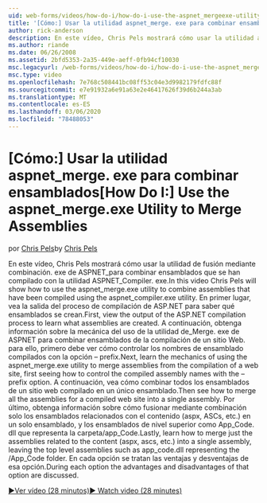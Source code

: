 ```yaml
---
uid: web-forms/videos/how-do-i/how-do-i-use-the-aspnet_mergeexe-utility-to-merge-assemblies
title: '[Cómo:] Usar la utilidad aspnet_merge. exe para combinar ensamblados | Microsoft Docs'
author: rick-anderson
description: En este vídeo, Chris Pels mostrará cómo usar la utilidad aspnet_merge. exe para combinar ensamblados que se han compilado con la aspnet_compiler. exe ilidad...
ms.author: riande
ms.date: 06/26/2008
ms.assetid: 2bfd5353-2a35-449e-aeff-0fb94cf10030
msc.legacyurl: /web-forms/videos/how-do-i/how-do-i-use-the-aspnet_mergeexe-utility-to-merge-assemblies
msc.type: video
ms.openlocfilehash: 7e768c508441bc08ff53c04e3d9982179fdfc88f
ms.sourcegitcommit: e7e91932a6e91a63e2e46417626f39d6b244a3ab
ms.translationtype: MT
ms.contentlocale: es-ES
ms.lasthandoff: 03/06/2020
ms.locfileid: "78488053"
---
```

# <a name="how-do-i-use-the-aspnet_mergeexe-utility-to-merge-assemblies"></a><span data-ttu-id="bd882-103">[Cómo:] Usar la utilidad aspnet_merge. exe para combinar ensamblados</span><span class="sxs-lookup"><span data-stu-id="bd882-103">[How Do I:] Use the aspnet_merge.exe Utility to Merge Assemblies</span></span>

<span data-ttu-id="bd882-104">por [Chris Pels](https://twitter.com/chrispels)</span><span class="sxs-lookup"><span data-stu-id="bd882-104">by [Chris Pels](https://twitter.com/chrispels)</span></span>

<span data-ttu-id="bd882-105">En este vídeo, Chris Pels mostrará cómo usar la utilidad de fusión mediante combinación. exe de ASPNET\_para combinar ensamblados que se han compilado con la utilidad ASPNET\_Compiler. exe.</span><span class="sxs-lookup"><span data-stu-id="bd882-105">In this video Chris Pels will show how to use the aspnet\_merge.exe utility to combine assemblies that have been compiled using the aspnet\_compiler.exe utility.</span></span> <span data-ttu-id="bd882-106">En primer lugar, vea la salida del proceso de compilación de ASP.NET para saber qué ensamblados se crean.</span><span class="sxs-lookup"><span data-stu-id="bd882-106">First, view the output of the ASP.NET compilation process to learn what assemblies are created.</span></span> <span data-ttu-id="bd882-107">A continuación, obtenga información sobre la mecánica del uso de la utilidad de\_Merge. exe de ASPNET para combinar ensamblados de la compilación de un sitio Web. para ello, primero debe ver cómo controlar los nombres de ensamblado compilados con la opción – prefix.</span><span class="sxs-lookup"><span data-stu-id="bd882-107">Next, learn the mechanics of using the aspnet\_merge.exe utility to merge assemblies from the compilation of a web site, first seeing how to control the compiled assembly names with the –prefix option.</span></span> <span data-ttu-id="bd882-108">A continuación, vea cómo combinar todos los ensamblados de un sitio web compilado en un único ensamblado.</span><span class="sxs-lookup"><span data-stu-id="bd882-108">Then see how to merge all the assemblies for a compiled web site into a single assembly.</span></span> <span data-ttu-id="bd882-109">Por último, obtenga información sobre cómo fusionar mediante combinación solo los ensamblados relacionados con el contenido (aspx, ASCs, etc.) en un solo ensamblado, y los ensamblados de nivel superior como App\_Code. dll que representa la carpeta/app\_Code.</span><span class="sxs-lookup"><span data-stu-id="bd882-109">Lastly, learn how to merge just the assemblies related to the content (aspx, ascs, etc.) into a single assembly, leaving the top level assemblies such as app\_code.dll representing the /App\_Code folder.</span></span> <span data-ttu-id="bd882-110">En cada opción se tratan las ventajas y desventajas de esa opción.</span><span class="sxs-lookup"><span data-stu-id="bd882-110">During each option the advantages and disadvantages of that option are discussed.</span></span>

[<span data-ttu-id="bd882-111">&#9654;Ver vídeo (28 minutos)</span><span class="sxs-lookup"><span data-stu-id="bd882-111">&#9654; Watch video (28 minutes)</span></span>](https://channel9.msdn.com/Blogs/ASP-NET-Site-Videos/how-do-i-use-the-aspnet_mergeexe-utility-to-merge-assemblies)
